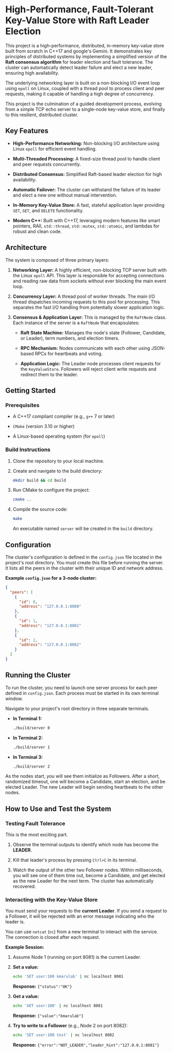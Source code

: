 # High-Performance, Fault-Tolerant Key-Value Store with Raft Leader Election

This project is a high-performance, distributed, in-memory key-value store built from scratch in C++17 and google's Gemini. It demonstrates key principles of distributed systems by implementing a simplified version of the **Raft consensus algorithm** for leader election and fault tolerance. The cluster can automatically detect leader failure and elect a new leader, ensuring high availability.

The underlying networking layer is built on a non-blocking I/O event loop using `epoll` on Linux, coupled with a thread pool to process client and peer requests, making it capable of handling a high degree of concurrency.

This project is the culmination of a guided development process, evolving from a simple TCP echo server to a single-node key-value store, and finally to this resilient, distributed cluster.

## Key Features

- **High-Performance Networking:** Non-blocking I/O architecture using Linux `epoll` for efficient event handling.

- **Multi-Threaded Processing:** A fixed-size thread pool to handle client and peer requests concurrently.

- **Distributed Consensus:** Simplified Raft-based leader election for high availability.

- **Automatic Failover:** The cluster can withstand the failure of its leader and elect a new one without manual intervention.

- **In-Memory Key-Value Store:** A fast, stateful application layer providing `SET`, `GET`, and `DELETE` functionality.

- **Modern C++:** Built with C++17, leveraging modern features like smart pointers, RAII, `std::thread`, `std::mutex`, `std::atomic`, and lambdas for robust and clean code.

## Architecture

The system is composed of three primary layers:

1. **Networking Layer:** A highly efficient, non-blocking TCP server built with the Linux `epoll` API. This layer is responsible for accepting connections and reading raw data from sockets without ever blocking the main event loop.

2. **Concurrency Layer:** A thread pool of worker threads. The main I/O thread dispatches incoming requests to this pool for processing. This separates the fast I/O handling from potentially slower application logic.

3. **Consensus & Application Layer:** This is managed by the `RaftNode` class. Each instance of the server is a `RaftNode` that encapsulates:

    - **Raft State Machine:** Manages the node's state (Follower, Candidate, or Leader), term numbers, and election timers.

    - **RPC Mechanism:** Nodes communicate with each other using JSON-based RPCs for heartbeats and voting.

    - **Application Logic:** The Leader node processes client requests for the `KeyValueStore`. Followers will reject client write requests and redirect them to the leader.

## Getting Started

### Prerequisites

- A C++17 compliant compiler (e.g., `g++` 7 or later)

- `CMake` (version 3.10 or higher)

- A Linux-based operating system (for `epoll`)

### Build Instructions

1. Clone the repository to your local machine.

2. Create and navigate to the build directory:

    ```Bash
    mkdir build && cd build
    ```

3. Run CMake to configure the project:

    ```Bash
    cmake ..
    ```

4. Compile the source code:

    ```Bash
    make
    ```

    An executable named `server` will be created in the `build` directory.

## Configuration

The cluster's configuration is defined in the `config.json` file located in the project's root directory. You must create this file before running the server. It lists all the peers in the cluster with their unique ID and network address.

**Example `config.json` for a 3-node cluster:**

```JSON
{
  "peers": [
    {
      "id": 0,
      "address": "127.0.0.1:8080"
    },
    {
      "id": 1,
      "address": "127.0.0.1:8081"
    },
    {
      "id": 2,
      "address": "127.0.0.1:8082"
    }
  ]
}
```

## Running the Cluster

To run the cluster, you need to launch one server process for each peer defined in `config.json`. Each process must be started in its own terminal window.

Navigate to your project's root directory in three separate terminals.

- **In Terminal 1:**

    ```Bash
    ./build/server 0
    ```

- **In Terminal 2:**

    ```Bash
    ./build/server 1
    ```

- **In Terminal 3:**

    ```Bash
    ./build/server 2
    ```

As the nodes start, you will see them initialize as Followers. After a short, randomized timeout, one will become a Candidate, start an election, and be elected Leader. The new Leader will begin sending heartbeats to the other nodes.

## How to Use and Test the System

### Testing Fault Tolerance

This is the most exciting part.

1. Observe the terminal outputs to identify which node has become the **LEADER**.

2. Kill that leader's process by pressing `Ctrl+C` in its terminal.

3. Watch the output of the other two Follower nodes. Within milliseconds, you will see one of them time out, become a Candidate, and get elected as the new Leader for the next term. The cluster has automatically recovered.

### Interacting with the Key-Value Store

You must send your requests to the **current Leader**. If you send a request to a Follower, it will be rejected with an error message indicating who the leader is.

You can use `netcat` (`nc`) from a new terminal to interact with the service. The connection is closed after each request.

**Example Session:**

1. Assume Node 1 (running on port 8081) is the current Leader.

2. **Set a value:**

    ```Bash
    echo 'SET user:100 kmarulab' | nc localhost 8081
    ```

    **Response:** `{"status":"OK"}`

3. **Get a value:**

    ```Bash
    echo 'GET user:100' | nc localhost 8081
    ```

    **Response:** `{"value":"kmarulab"}`

4. **Try to write to a Follower** (e.g., Node 2 on port 8082):

    ```Bash
    echo 'SET user:100 test' | nc localhost 8082
    ```

    **Response:** `{"error":"NOT_LEADER","leader_hint":"127.0.0.1:8081"}`
